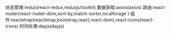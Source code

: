 状态管理:redux(react-redux,reduxjs/toolkit)
数据获取:axios(axios)
路由:react-router(react-router-dom,sort-by,match-sorter,localforage )
组件:reactstrap(reactstrap,bootstrap,react,react-dom),react-icons(react-icons)
时间处理:dayjs(dayjs)